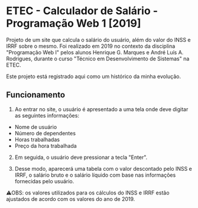 # ETEC - Calculador de Salário - Programação Web 1 [2019]

Projeto de um site que calcula o salário do usuário, além do valor do INSS e IRRF sobre o mesmo. Foi realizado em 2019 no contexto da disciplina "Programação Web I" pelos alunos Henrique G. Marques e André Luís A. Rodrigues, durante o curso "Técnico em Desenvolvimento de Sistemas" na ETEC.

Este projeto está registrado aqui como um histórico da minha evolução.

## Funcionamento

1. Ao entrar no site, o usuário é apresentado a uma tela onde deve digitar as seguintes informações:
- Nome de usuário
- Número de dependentes
- Horas trabalhadas
- Preço da hora trabalhada

2. Em seguida, o usuário deve pressionar a tecla "Enter". 

3. Desse modo, aparecerá uma tabela com o valor descontado pelo INSS e IRRF, o salário bruto e o salário líquido com base nas informações fornecidas pelo usuário.

⚠️OBS: os valores utilizados para os cálculos do INSS e IRRF estão ajustados de acordo com os valores do ano de 2019.
